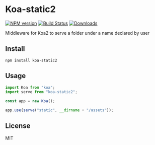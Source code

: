 # Koa-static2

[![NPM version][npm-image]][npm-url]
[![Build Status][travis-image]][travis-url]
[![Downloads][downloads-image]][downloads-url]

Middleware for Koa2 to serve a folder under a name declared by user

## Install

```
npm install koa-static2
```

## Usage

```js
import Koa from "koa";
import serve from "koa-static2";

const app = new Koa();

app.use(serve("static", __dirname + "/assets"));
```
## License

MIT


[npm-image]: https://img.shields.io/npm/v/koa-static2.svg?style=flat-square
[npm-url]: https://npmjs.org/package/koa-static2
[downloads-image]: http://img.shields.io/npm/dm/koa-static2.svg?style=flat-square
[downloads-url]: https://npmjs.org/package/koa-static2
[travis-image]: https://img.shields.io/travis/Secbone/koa-static2.svg?style=flat-square
[travis-url]: https://travis-ci.org/Secbone/koa-static2
